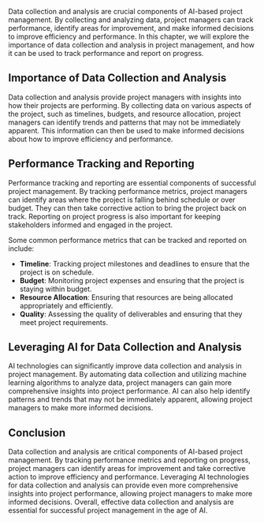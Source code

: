
Data collection and analysis are crucial components of AI-based project management. By collecting and analyzing data, project managers can track performance, identify areas for improvement, and make informed decisions to improve efficiency and performance. In this chapter, we will explore the importance of data collection and analysis in project management, and how it can be used to track performance and report on progress.

Importance of Data Collection and Analysis
------------------------------------------

Data collection and analysis provide project managers with insights into how their projects are performing. By collecting data on various aspects of the project, such as timelines, budgets, and resource allocation, project managers can identify trends and patterns that may not be immediately apparent. This information can then be used to make informed decisions about how to improve efficiency and performance.

Performance Tracking and Reporting
----------------------------------

Performance tracking and reporting are essential components of successful project management. By tracking performance metrics, project managers can identify areas where the project is falling behind schedule or over budget. They can then take corrective action to bring the project back on track. Reporting on project progress is also important for keeping stakeholders informed and engaged in the project.

Some common performance metrics that can be tracked and reported on include:

* **Timeline**: Tracking project milestones and deadlines to ensure that the project is on schedule.
* **Budget**: Monitoring project expenses and ensuring that the project is staying within budget.
* **Resource Allocation**: Ensuring that resources are being allocated appropriately and efficiently.
* **Quality**: Assessing the quality of deliverables and ensuring that they meet project requirements.

Leveraging AI for Data Collection and Analysis
----------------------------------------------

AI technologies can significantly improve data collection and analysis in project management. By automating data collection and utilizing machine learning algorithms to analyze data, project managers can gain more comprehensive insights into project performance. AI can also help identify patterns and trends that may not be immediately apparent, allowing project managers to make more informed decisions.

Conclusion
----------

Data collection and analysis are critical components of AI-based project management. By tracking performance metrics and reporting on progress, project managers can identify areas for improvement and take corrective action to improve efficiency and performance. Leveraging AI technologies for data collection and analysis can provide even more comprehensive insights into project performance, allowing project managers to make more informed decisions. Overall, effective data collection and analysis are essential for successful project management in the age of AI.
